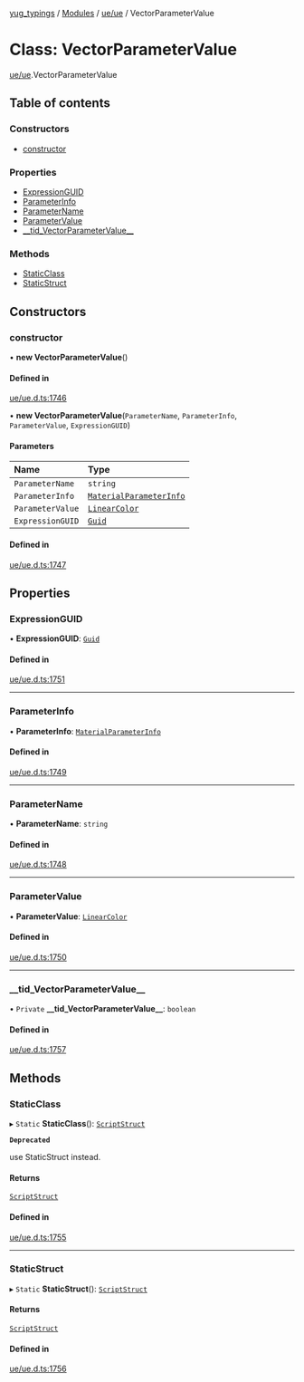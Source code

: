 [yug_typings](../README.md) / [Modules](../modules.md) / [ue/ue](../modules/ue_ue.md) / VectorParameterValue

# Class: VectorParameterValue

[ue/ue](../modules/ue_ue.md).VectorParameterValue

## Table of contents

### Constructors

- [constructor](ue_ue.VectorParameterValue.md#constructor)

### Properties

- [ExpressionGUID](ue_ue.VectorParameterValue.md#expressionguid)
- [ParameterInfo](ue_ue.VectorParameterValue.md#parameterinfo)
- [ParameterName](ue_ue.VectorParameterValue.md#parametername)
- [ParameterValue](ue_ue.VectorParameterValue.md#parametervalue)
- [\_\_tid\_VectorParameterValue\_\_](ue_ue.VectorParameterValue.md#__tid_vectorparametervalue__)

### Methods

- [StaticClass](ue_ue.VectorParameterValue.md#staticclass)
- [StaticStruct](ue_ue.VectorParameterValue.md#staticstruct)

## Constructors

### constructor

• **new VectorParameterValue**()

#### Defined in

[ue/ue.d.ts:1746](https://github.com/YugMetaverse/yug_typings/blob/b7d9b19/ue/ue.d.ts#L1746)

• **new VectorParameterValue**(`ParameterName`, `ParameterInfo`, `ParameterValue`, `ExpressionGUID`)

#### Parameters

| Name | Type |
| :------ | :------ |
| `ParameterName` | `string` |
| `ParameterInfo` | [`MaterialParameterInfo`](ue_ue.MaterialParameterInfo.md) |
| `ParameterValue` | [`LinearColor`](ue_ue_s.LinearColor.md) |
| `ExpressionGUID` | [`Guid`](ue_ue_s.Guid.md) |

#### Defined in

[ue/ue.d.ts:1747](https://github.com/YugMetaverse/yug_typings/blob/b7d9b19/ue/ue.d.ts#L1747)

## Properties

### ExpressionGUID

• **ExpressionGUID**: [`Guid`](ue_ue_s.Guid.md)

#### Defined in

[ue/ue.d.ts:1751](https://github.com/YugMetaverse/yug_typings/blob/b7d9b19/ue/ue.d.ts#L1751)

___

### ParameterInfo

• **ParameterInfo**: [`MaterialParameterInfo`](ue_ue.MaterialParameterInfo.md)

#### Defined in

[ue/ue.d.ts:1749](https://github.com/YugMetaverse/yug_typings/blob/b7d9b19/ue/ue.d.ts#L1749)

___

### ParameterName

• **ParameterName**: `string`

#### Defined in

[ue/ue.d.ts:1748](https://github.com/YugMetaverse/yug_typings/blob/b7d9b19/ue/ue.d.ts#L1748)

___

### ParameterValue

• **ParameterValue**: [`LinearColor`](ue_ue_s.LinearColor.md)

#### Defined in

[ue/ue.d.ts:1750](https://github.com/YugMetaverse/yug_typings/blob/b7d9b19/ue/ue.d.ts#L1750)

___

### \_\_tid\_VectorParameterValue\_\_

• `Private` **\_\_tid\_VectorParameterValue\_\_**: `boolean`

#### Defined in

[ue/ue.d.ts:1757](https://github.com/YugMetaverse/yug_typings/blob/b7d9b19/ue/ue.d.ts#L1757)

## Methods

### StaticClass

▸ `Static` **StaticClass**(): [`ScriptStruct`](ue_ue.ScriptStruct.md)

**`Deprecated`**

use StaticStruct instead.

#### Returns

[`ScriptStruct`](ue_ue.ScriptStruct.md)

#### Defined in

[ue/ue.d.ts:1755](https://github.com/YugMetaverse/yug_typings/blob/b7d9b19/ue/ue.d.ts#L1755)

___

### StaticStruct

▸ `Static` **StaticStruct**(): [`ScriptStruct`](ue_ue.ScriptStruct.md)

#### Returns

[`ScriptStruct`](ue_ue.ScriptStruct.md)

#### Defined in

[ue/ue.d.ts:1756](https://github.com/YugMetaverse/yug_typings/blob/b7d9b19/ue/ue.d.ts#L1756)
